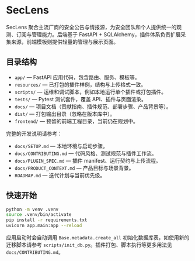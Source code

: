 # SecLens

SecLens 聚合主流厂商的安全公告与情报源，为安全团队和个人提供统一的观测、订阅与管理能力。后端基于 FastAPI + SQLAlchemy，插件体系负责扩展采集来源，前端模板则提供轻量的管理与展示页面。

## 目录结构

- `app/` — FastAPI 应用代码，包含路由、服务、模板等。
- `resources/` — 已打包的插件样例，结构与上传格式一致。
- `scripts/` — 运维和调试脚本，例如本地运行单个插件或打包插件。
- `tests/` — Pytest 测试套件，覆盖 API、插件与页面渲染。
- `docs/` — 项目文档（贡献指南、插件规范、部署步骤、产品背景等）。
- `dist/` — 打包输出目录（忽略在版本库中）。
- `frontend/` — 预留的前端工程目录，当前仍在规划中。

完整的开发说明请参考：

- `docs/SETUP.md` — 本地环境与启动步骤。
- `docs/CONTRIBUTING.md` — 代码风格、测试规范与插件工作流。
- `docs/PLUGIN_SPEC.md` — 插件 manifest、运行契约与上传流程。
- `docs/PRODUCT_CONTEXT.md` — 产品目标与场景背景。
- `ROADMAP.md` — 迭代计划与当前优先级。

## 快速开始

```bash
python -m venv .venv
source .venv/bin/activate
pip install -r requirements.txt
uvicorn app.main:app --reload
```

应用启动时会自动调用 `Base.metadata.create_all` 初始化数据库表，如使用新的迁移脚本请参考 `scripts/init_db.py`。插件打包、脚本执行等更多用法见 `docs/CONTRIBUTING.md`。
